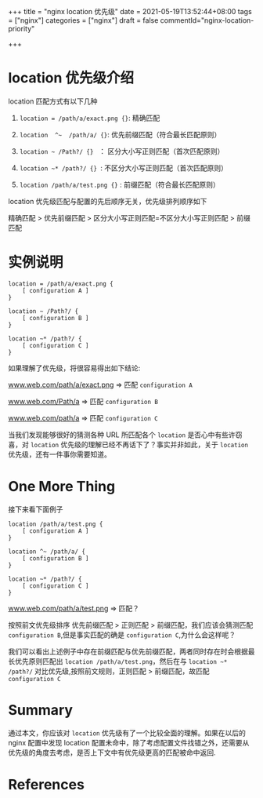 +++
title = "nginx location 优先级"
date = 2021-05-19T13:52:44+08:00
tags = ["nginx"]
categories = ["nginx"]
draft = false
commentId="nginx-location-priority"

+++

#  location 优先级介绍

location 匹配方式有以下几种

1. `location = /path/a/exact.png {}`: 精确匹配

2. `location  ^~  /path/a/ {}`: 优先前缀匹配（符合最长匹配原则）

3. `location ~ /Path?/ {} ` ： 区分大小写正则匹配（首次匹配原则）

4. `location ~* /path?/ {} `: 不区分大小写正则匹配（首次匹配原则）

5. `location /path/a/test.png {}` :  前缀匹配（符合最长匹配原则）

location 优先级匹配与配置的先后顺序无关，优先级排列顺序如下

精确匹配 > 优先前缀匹配 > 区分大小写正则匹配=不区分大小写正则匹配 >  前缀匹配

# 实例说明

``` nginx
location = /path/a/exact.png {
    [ configuration A ]
}

location ~ /Path?/ {
    [ configuration B ]
}

location ~* /path?/ {
    [ configuration C ]
}

```

如果理解了优先级，将很容易得出如下结论:

 www.web.com/path/a/exact.png => 匹配 `configuration A`

 www.web.com/Path/a => 匹配 `configuration B`

 www.web.com/path/a => 匹配 `configuration C`

当我们发现能够很好的猜测各种 URL 所匹配各个 `location` 是否心中有些许窃喜，对 `location` 优先级的理解已经不再话下了？事实并非如此，关于 `location` 优先级，还有一件事你需要知道。

# One More Thing

接下来看下面例子

```nginx
location /path/a/test.png {
    [ configuration A ]
}

location ^~ /path/a/ {
    [ configuration B ]
}

location ~* /path?/ {
    [ configuration C ]
}
```



 www.web.com/path/a/test.png   => 匹配？

按照前文优先级排序  优先前缀匹配 > 正则匹配 > 前缀匹配，我们应该会猜测匹配 `configuration B`,但是事实匹配的确是 `configuration C`,为什么会这样呢？ 

我们可以看出上述例子中存在前缀匹配与优先前缀匹配，两者同时存在时会根据最长优先原则匹配出 `location /path/a/test.png`，然后在与 `location ~* /path?/` 对比优先级,按照前文规则，正则匹配 > 前缀匹配，故匹配 `configuration C `

# Summary

通过本文，你应该对 `location` 优先级有了一个比较全面的理解。如果在以后的 nginx 配置中发现 location 配置未命中，除了考虑配置文件找错之外，还需要从优先级的角度去考虑，是否上下文中有优先级更高的匹配被命中返回.

# References

[1.]: http://nginx.org/en/docs/http/ngx_http_core_module.html#location	"location"

